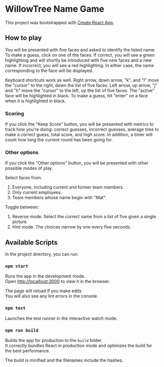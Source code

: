 # WillowTree Name Game

This project was bootstrapped with [Create React App](https://github.com/facebook/create-react-app).

## How to play

You will be presented with five faces and asked to identify the listed name. To make a guess, click on one of the faces. If correct, you will see a green highlighting and will shortly be introduced with five new faces and a new name. If incorrect, you will see a red highlighting. In either case, the name corresponding to the face will be displayed.

Keyboard shortcuts work as well. Right arrow, down arrow, "k", and "l" move the "cursor" to the right, down the list of five faces. Left arrow, up arrow, "j" and "h" move the "cursor" to the left, up the list of five faces. The "active" face will be highlighted in black. To make a guess, hit "enter" on a face when it is highlighted in black.

### Scoring

If you click the "Keep Score" button, you will be presented with metrics to track how you're doing: correct guesses, incorrect guesses, average time to make a correct guess, total score, and high score. In addition, a timer will count how long the current round has been going for.

### Other options

If you click the "Other options" button, you will be presented with other possible modes of play.

Select faces from:
1. Everyone, including current and former team members.
2. Only current employees.
3. Team members whose name begin with "Mat".

Toggle between:
1. Reverse mode. Select the correct name from a list of five given a single picture.
2. Hint mode. The choices narrow by one every five seconds.

## Available Scripts

In the project directory, you can run:

### `npm start`

Runs the app in the development mode.<br>
Open [http://localhost:3000](http://localhost:3000) to view it in the browser.

The page will reload if you make edits.<br>
You will also see any lint errors in the console.

### `npm test`

Launches the test runner in the interactive watch mode.<br>

### `npm run build`

Builds the app for production to the `build` folder.<br>
It correctly bundles React in production mode and optimizes the build for the best performance.

The build is minified and the filenames include the hashes.<br>
